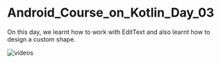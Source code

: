 # Android_Course_on_Kotlin_Day_03
On this day, we learnt how to work with EditText and also learnt how to design a custom shape.

![videos](https://user-images.githubusercontent.com/75157104/230665992-96b25bd4-1a7f-4b2d-9a3c-70ee0a4372a3.gif)
